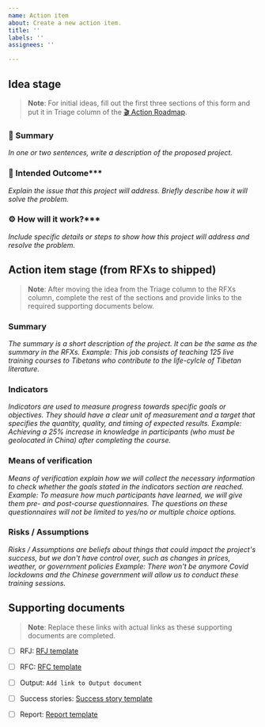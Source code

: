 ```yaml
---
name: Action item
about: Create a new action item.
title: ''
labels: ''
assignees: ''

---
```


## Idea stage
> **Note**:
> For initial ideas, fill out the first three sections of this form and put it in Triage column of the [🎬 Action Roadmap](https://github.com/orgs/MonlamAI/projects/3).

### 📝 Summary
*In one or two sentences, write a description of the proposed project.*

### 🎯 Intended Outcome***<br>
*Explain the issue that this project will address. Briefly describe how it will solve the problem.*

### ⚙️ How will it work?***<br>
*Include specific details or steps to show how this project will address and resolve the problem.*

## Action item stage (from RFXs to shipped)

> **Note**:
> After moving the idea from the Triage column to the RFXs column, complete the rest of the sections and provide links to the required supporting documents below.

### Summary
*The summary is a short description of the project. It can be the same as the summary in the RFXs.*
*Example: This job consists of teaching 125 live training courses to Tibetans who contribute to the life-cylcle of Tibetan literature.*

### Indicators
*Indicators are used to measure progress towards specific goals or objectives. They should have a clear unit of measurement and a target that specifies the quantity, quality, and timing of expected results.*
*Example: Achieving a 25% increase in knowledge in participants (who must be geolocated in China) after completing the course.*

### Means of verification
*Means of verification explain how we will collect the necessary information to check whether the goals stated in the indicators section are reached.*
*Example: To measure how much participants have learned, we will give them pre- and post-course questionnaires. The questions on these questionnaires will not be limited to yes/no or multiple choice options.*

### Risks / Assumptions
*Risks / Assumptions are beliefs about things that could impact the project's success, but we don't have control over, such as changes in prices, weather, or government policies*
*Example: There won't be anymore Covid lockdowns and the Chinese government will allow us to conduct these training sessions.*

## Supporting documents
> **Note**:
> Replace these links with actual links as these supporting documents are completed.

- [ ] RFJ: [RFJ template](https://github.com/MonlamAI/requests/issues/new?assignees=&labels=&template=rfj.md&title=RFJ00+-+) 
- [ ] RFC: [RFC template](https://github.com/MonlamAI/requests/issues/new?assignees=&labels=&template=rfc.md&title=RFC00+-+)
- [ ] Output: `Add link to Output document`
- [ ] Success stories: [Success story template](https://github.com/MonlamAI/roadmap/issues/new?assignees=&labels=&template=success-story.md&title=)
- [ ] Report: [Report template](https://github.com/MonlamAI/roadmap/issues/new?assignees=&labels=&template=report.md&title=)



